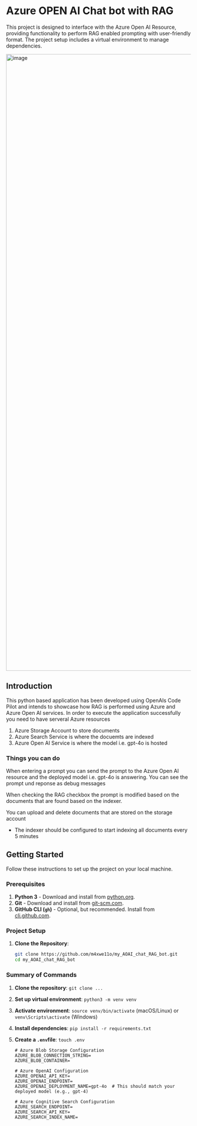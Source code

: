 # Azure OPEN AI Chat bot with RAG

This project is designed to interface with the Azure Open AI Resource, providing functionality to perform RAG enabled prompting with user-friendly format. The project setup includes a virtual environment to manage dependencies.

<img width="1680" alt="image" src="https://github.com/user-attachments/assets/44ab2e30-ef28-4075-801a-81483cdf4684">

## Introduction

This python based application has been developed using OpenAIs Code Pilot and intends to showcase how RAG is performed using Azure and Azure Open AI services.
In order to execute the application successfully you need to have serveral Azure resources
1. Azure Storage Account to store documents
2. Azure Search Service is where the docuemts are indexed
3. Azure Open AI Service is where the model i.e. gpt-4o is hosted

### Things you can do

When entering a prompt you can send the prompt to the Azure Open AI resource and the deployed model i.e. gpt-4o is answering.
You can see the prompt und reponse as debug messages

When checking the RAG checkbox the prompt is modified based on the documents that are found based on the indexer.

You can upload and delete documents that are stored on the storage account
- The indexer should be configured to start indexing all documents every 5 minutes

## Getting Started

Follow these instructions to set up the project on your local machine.

### Prerequisites

1. **Python 3** - Download and install from [python.org](https://www.python.org/).
2. **Git** - Download and install from [git-scm.com](https://git-scm.com/).
3. **GitHub CLI (`gh`)** - Optional, but recommended. Install from [cli.github.com](https://cli.github.com/).

### Project Setup

1. **Clone the Repository**:

   ```bash
   git clone https://github.com/m4xwe11o/my_AOAI_chat_RAG_bot.git
   cd my_AOAI_chat_RAG_bot

### Summary of Commands

1. **Clone the repository**: `git clone ...`
2. **Set up virtual environment**: `python3 -m venv venv`
3. **Activate environment**: `source venv/bin/activate` (macOS/Linux) or `venv\Scripts\activate` (Windows)
4. **Install dependencies**: `pip install -r requirements.txt`
5. **Create a `.env`file**: `touch .env`
   
   ```
   # Azure Blob Storage Configuration
   AZURE_BLOB_CONNECTION_STRING=
   AZURE_BLOB_CONTAINER=

   # Azure OpenAI Configuration
   AZURE_OPENAI_API_KEY=
   AZURE_OPENAI_ENDPOINT=
   AZURE_OPENAI_DEPLOYMENT_NAME=gpt-4o  # This should match your deployed model (e.g., gpt-4)

   # Azure Cognitive Search Configuration
   AZURE_SEARCH_ENDPOINT=
   AZURE_SEARCH_API_KEY=
   AZURE_SEARCH_INDEX_NAME=
   ```
